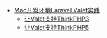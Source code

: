 * [Mac开发环境Laravel Valet实践](/tools/vagrant/valet-install.md)
    + [让Valet支持ThinkPHP3](/tools/valet/valet-support-thinkphp-3.md)
    + [让Valet支持ThinkPHP5](/tools/valet/valet-support-thinkphp-5.md)
